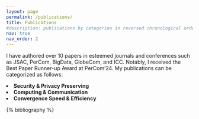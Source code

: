 ```yaml
---
layout: page
permalink: /publications/
title: Publications
#description: publications by categories in reversed chronological order. generated by jekyll-scholar.
nav: true
nav_order: 2
---
```


I have authored over 10 papers in esteemed journals and conferences such as JSAC, PerCom, BigData, GlobeCom, and ICC. Notably, I received the Best Paper Runner-up Award at PerCom’24. My publications can be categorized as follows:

<li><strong>Security & Privacy Preserving</strong></li>
<li><strong>Computing & Communication</strong></li>
<li><strong>Convergence Speed & Efficiency</strong></li> 


<!-- _pages/publications.md -->
<div class="publications">

{% bibliography %}

</div>
